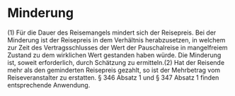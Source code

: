 # Minderung

(1) Für die Dauer des Reisemangels mindert sich der Reisepreis. Bei der Minderung ist der Reisepreis in dem Verhältnis herabzusetzen, in welchem zur Zeit des Vertragsschlusses der Wert der Pauschalreise in mangelfreiem Zustand zu dem wirklichen Wert gestanden haben würde. Die Minderung ist, soweit erforderlich, durch Schätzung zu ermitteln.(2) Hat der Reisende mehr als den geminderten Reisepreis gezahlt, so ist der Mehrbetrag vom Reiseveranstalter zu erstatten. § 346 Absatz 1 und § 347 Absatz 1 finden entsprechende Anwendung. 

